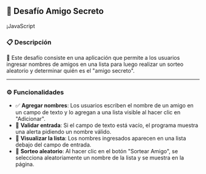 ## 🎁 Desafío Amigo Secreto

¡JavaScript

### 📋 **Descripción**
🎯 Este desafío consiste en una aplicación que permite a los usuarios ingresar nombres de amigos en una lista para luego realizar un sorteo aleatorio y determinar quién es el "amigo secreto".

---

### ⚙️ **Funcionalidades**

- ✅ **Agregar nombres**: Los usuarios escriben el nombre de un amigo en un campo de texto y lo agregan a una lista visible al hacer clic en "Adicionar".
- 🚫 **Validar entrada**: Si el campo de texto está vacío, el programa muestra una alerta pidiendo un nombre válido.
- 👀 **Visualizar la lista**: Los nombres ingresados aparecen en una lista debajo del campo de entrada.
- 🎲 **Sorteo aleatorio**: Al hacer clic en el botón "Sortear Amigo", se selecciona aleatoriamente un nombre de la lista y se muestra en la página.
